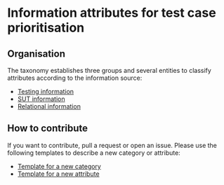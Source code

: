 # Information attributes for test case prioritisation

## Organisation

The taxonomy establishes three groups and several entities to classify attributes according to the information source:

* [Testing information](testing/README.md)
* [SUT information](sut/README.md)
* [Relational information](relational/README.md)

## How to contribute

If you want to contribute, pull a request or open an issue. Please use the following templates to describe a new category or attribute:

* [Template for a new category](template-category.md)
* [Template for a new attribute](template-attribute.md)
